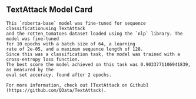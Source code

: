 ## TextAttack Model Card    
    This `roberta-base` model was fine-tuned for sequence classificationusing TextAttack 
    and the rotten_tomatoes dataset loaded using the `nlp` library. The model was fine-tuned 
    for 10 epochs with a batch size of 64, a learning 
    rate of 2e-05, and a maximum sequence length of 128. 
    Since this was a classification task, the model was trained with a cross-entropy loss function. 
    The best score the model achieved on this task was 0.9033771106941839, as measured by the 
    eval set accuracy, found after 2 epochs.
    
    For more information, check out [TextAttack on Github](https://github.com/QData/TextAttack).
